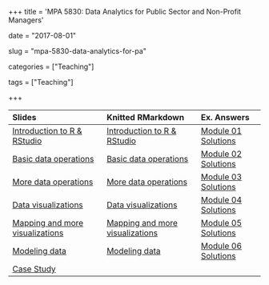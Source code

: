 +++
title = 'MPA 5830: Data Analytics for Public Sector and Non-Profit Managers'

date = "2017-08-01"

slug =  "mpa-5830-data-analytics-for-pa"

categories = ["Teaching"]

tags = ["Teaching"]

+++


| Slides | Knitted RMarkdown | Ex. Answers | 
| :----  | :-----            | :-----      | 
| [Introduction to R & RStudio](https://aniruhil.org/teaching/danalytics/presentations/Module01Pres.html) | [Introduction to R & RStudio](https://aniruhil.org/teaching/danalytics/Module01.html) | [Module 01 Solutions](https://aniruhil.org/teaching/danalytics/Module01_Exercises.html) | 
| [Basic data operations](https://aniruhil.org/teaching/danalytics/presentations/Module02Pres.html) | [Basic data operations](https://aniruhil.org/teaching/danalytics/Module02.html) | [Module 02 Solutions](https://aniruhil.org/teaching/danalytics/Module02_Exercises.html)
| [More data operations](https://aniruhil.org/teaching/danalytics/presentations/Module03Pres.html) | [More data operations](https://aniruhil.org/teaching/danalytics/Module03.html) | [Module 03 Solutions](https://aniruhil.org/teaching/danalytics/Module03_Exercises.html)
| [Data visualizations](https://aniruhil.org/teaching/danalytics/presentations/Module04Pres.html) | [Data visualizations](https://aniruhil.org/teaching/danalytics/Module04.html) | [Module 04 Solutions](https://aniruhil.org/teaching/danalytics/Module04_Exercises.html) | 
| [Mapping and more visualizations](https://aniruhil.org/teaching/danalytics/presentations/Module05Pres.html) | [Mapping and more visualizations](https://aniruhil.org/teaching/danalytics/Module05.html) | [Module 05 Solutions](https://aniruhil.org/teaching/danalytics/Module05_Exercises.html) | 
| [Modeling data](https://aniruhil.org/teaching/danalytics/presentations/Module06Pres.html) | [Modeling data](https://aniruhil.org/teaching/danalytics/Module06.html) | [Module 06 Solutions](https://aniruhil.org/teaching/danalytics/Module06_Exercises.html) | 
| [Case Study](https://aniruhil.org/teaching/danalytics/presentations/Module06Pres.html) |  |  | 













 

